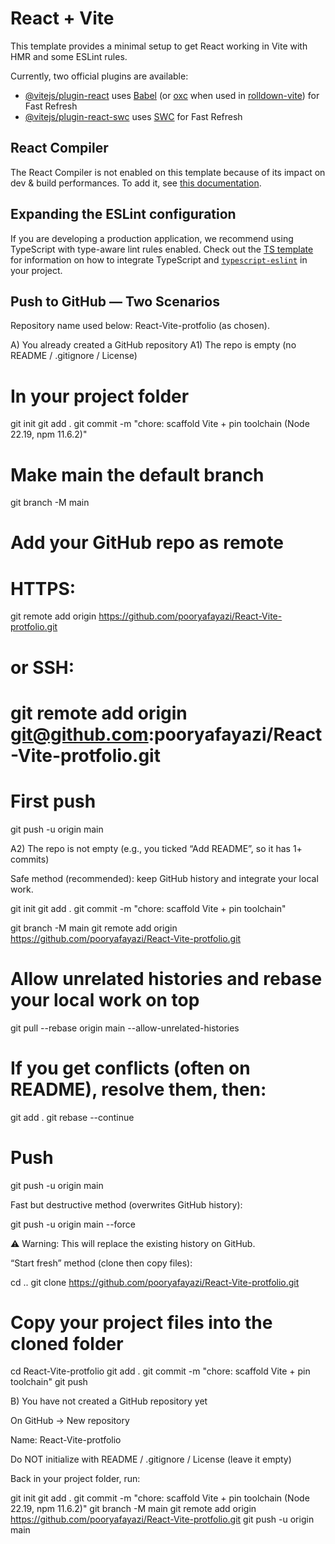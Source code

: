 # React + Vite

This template provides a minimal setup to get React working in Vite with HMR and some ESLint rules.

Currently, two official plugins are available:

- [@vitejs/plugin-react](https://github.com/vitejs/vite-plugin-react/blob/main/packages/plugin-react) uses [Babel](https://babeljs.io/) (or [oxc](https://oxc.rs) when used in [rolldown-vite](https://vite.dev/guide/rolldown)) for Fast Refresh
- [@vitejs/plugin-react-swc](https://github.com/vitejs/vite-plugin-react/blob/main/packages/plugin-react-swc) uses [SWC](https://swc.rs/) for Fast Refresh

## React Compiler

The React Compiler is not enabled on this template because of its impact on dev & build performances. To add it, see [this documentation](https://react.dev/learn/react-compiler/installation).

## Expanding the ESLint configuration

If you are developing a production application, we recommend using TypeScript with type-aware lint rules enabled. Check out the [TS template](https://github.com/vitejs/vite/tree/main/packages/create-vite/template-react-ts) for information on how to integrate TypeScript and [`typescript-eslint`](https://typescript-eslint.io) in your project.


## Push to GitHub — Two Scenarios

Repository name used below: React-Vite-protfolio (as chosen).

A) You already created a GitHub repository
A1) The repo is empty (no README / .gitignore / License)
# In your project folder
git init
git add .
git commit -m "chore: scaffold Vite + pin toolchain (Node 22.19, npm 11.6.2)"

# Make main the default branch
git branch -M main

# Add your GitHub repo as remote
# HTTPS:
git remote add origin https://github.com/pooryafayazi/React-Vite-protfolio.git
# or SSH:
# git remote add origin git@github.com:pooryafayazi/React-Vite-protfolio.git

# First push
git push -u origin main

A2) The repo is not empty (e.g., you ticked “Add README”, so it has 1+ commits)

Safe method (recommended): keep GitHub history and integrate your local work.

git init
git add .
git commit -m "chore: scaffold Vite + pin toolchain"

git branch -M main
git remote add origin https://github.com/pooryafayazi/React-Vite-protfolio.git

# Allow unrelated histories and rebase your local work on top
git pull --rebase origin main --allow-unrelated-histories

# If you get conflicts (often on README), resolve them, then:
git add .
git rebase --continue

# Push
git push -u origin main


Fast but destructive method (overwrites GitHub history):

git push -u origin main --force


⚠️ Warning: This will replace the existing history on GitHub.

“Start fresh” method (clone then copy files):

cd ..
git clone https://github.com/pooryafayazi/React-Vite-protfolio.git
# Copy your project files into the cloned folder
cd React-Vite-protfolio
git add .
git commit -m "chore: scaffold Vite + pin toolchain"
git push

B) You have not created a GitHub repository yet

On GitHub → New repository

Name: React-Vite-protfolio

Do NOT initialize with README / .gitignore / License (leave it empty)

Back in your project folder, run:

git init
git add .
git commit -m "chore: scaffold Vite + pin toolchain (Node 22.19, npm 11.6.2)"
git branch -M main
git remote add origin https://github.com/pooryafayazi/React-Vite-protfolio.git
git push -u origin main
